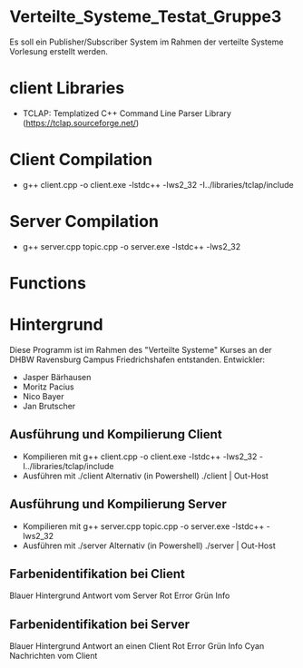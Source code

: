 # Verteilte_Systeme_Testat_Gruppe3
Es soll ein Publisher/Subscriber System im Rahmen der verteilte Systeme Vorlesung erstellt werden.
# client Libraries
- TCLAP: Templatized C++ Command Line Parser Library (https://tclap.sourceforge.net/)
# Client Compilation
- g++ client.cpp -o client.exe -lstdc++ -lws2_32 -I../libraries/tclap/include
# Server Compilation
- g++ server.cpp topic.cpp -o server.exe -lstdc++ -lws2_32
# Functions
# Hintergrund
Diese Programm ist im Rahmen des "Verteilte Systeme" Kurses an der DHBW Ravensburg Campus Friedrichshafen entstanden.
Entwickler:
- Jasper Bärhausen
- Moritz Pacius
- Nico Bayer
- Jan Brutscher

## Ausführung und Kompilierung Client
- Kompilieren mit 
g++ client.cpp -o client.exe -lstdc++ -lws2_32 -I../libraries/tclap/include
- Ausführen mit
./client
Alternativ (in Powershell)
./client | Out-Host

## Ausführung und Kompilierung Server
- Kompilieren mit
g++ server.cpp topic.cpp -o server.exe -lstdc++ -lws2_32
- Ausführen mit 
./server
Alternativ (in Powershell)
./server | Out-Host

## Farbenidentifikation bei Client
Blauer Hintergrund Antwort vom Server
Rot Error
Grün Info

## Farbenidentifikation bei Server
Blauer Hintergrund Antwort an einen Client
Rot Error
Grün Info
Cyan Nachrichten vom Client


